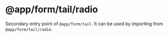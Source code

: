 # @app/form/tail/radio

Secondary entry point of `@app/form/tail`. It can be used by importing from `@app/form/tail/radio`.
